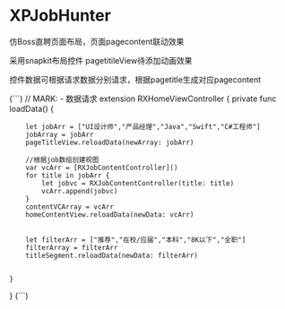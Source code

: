 # XPJobHunter
仿Boss直聘页面布局，页面pagecontent联动效果


采用snapkit布局控件
pagetitileView待添加动画效果

控件数据可根据请求数据分别请求，根据pagetitle生成对应pagecontent


(```)
// MARK: -  数据请求
extension RXHomeViewController {
    private func loadData() {
        
        
        let jobArr = ["UI设计师","产品经理","Java","Swift","C#工程师"]
        jobArray = jobArr
        pageTitleView.reloadData(newArray: jobArr)
        
        //根据job数组创建视图
        var vcArr = [RXJobContentController]()
        for title in jobArr {
            let jobvc = RXJobContentController(title: title)
            vcArr.append(jobvc)
        }
        contentVCArray = vcArr
        homeContentView.reloadData(newData: vcArr)

        
        let filterArr = ["推荐","在校/应届","本科","8K以下","全职"]
        filterArray = filterArr
        titleSegment.reloadData(newData: filterArr)
        
        
    }
    
    
}
(```)
